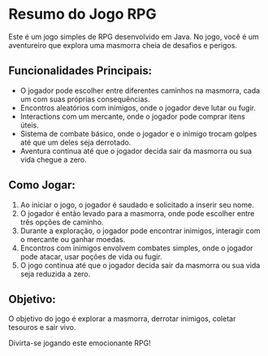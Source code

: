 
# Resumo do Jogo RPG

Este é um jogo simples de RPG desenvolvido em Java. No jogo, você é um aventureiro que explora uma masmorra cheia de desafios e perigos. 

## Funcionalidades Principais:

- O jogador pode escolher entre diferentes caminhos na masmorra, cada um com suas próprias consequências.
- Encontros aleatórios com inimigos, onde o jogador deve lutar ou fugir.
- Interactions com um mercante, onde o jogador pode comprar itens úteis.
- Sistema de combate básico, onde o jogador e o inimigo trocam golpes até que um deles seja derrotado.
- Aventura continua até que o jogador decida sair da masmorra ou sua vida chegue a zero.

## Como Jogar:

1. Ao iniciar o jogo, o jogador é saudado e solicitado a inserir seu nome.
2. O jogador é então levado para a masmorra, onde pode escolher entre três opções de caminho.
3. Durante a exploração, o jogador pode encontrar inimigos, interagir com o mercante ou ganhar moedas.
4. Encontros com inimigos envolvem combates simples, onde o jogador pode atacar, usar poções de vida ou fugir.
5. O jogo continua até que o jogador decida sair da masmorra ou sua vida seja reduzida a zero.

## Objetivo:

O objetivo do jogo é explorar a masmorra, derrotar inimigos, coletar tesouros e sair vivo.

Divirta-se jogando este emocionante RPG!
